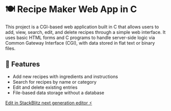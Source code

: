 # 🍽️ Recipe Maker Web App in C

This project is a CGI-based web application built in C that allows users to add, view, search, edit, and delete recipes through a simple web interface. It uses basic HTML forms and C programs to handle server-side logic via Common Gateway Interface (CGI), with data stored in flat text or binary files.

## 🔧 Features
- Add new recipes with ingredients and instructions
- Search for recipes by name or category
- Edit and delete existing entries
- File-based data storage without a database


[Edit in StackBlitz next generation editor ⚡️](https://stackblitz.com/~/github.com/shapureharshitha/Recipe-Maker)
